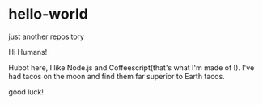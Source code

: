 # hello-world
just another repository

Hi Humans!

Hubot here, I like Node.js and Coffeescript(that's what I'm made of !).
I've had tacos on the moon and find them far superior to Earth tacos.

good luck!

